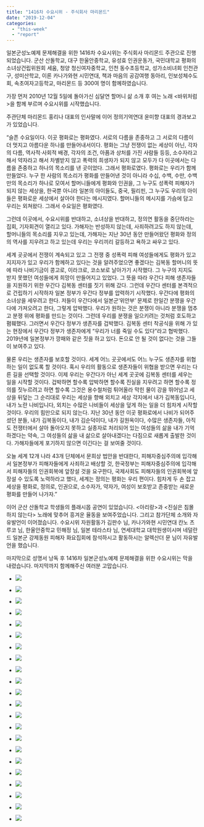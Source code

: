 ```yaml
---
title: "1416차 수요시위 - 주식회사 마리몬드"
date: "2019-12-04"
categories: 
  - "this-week"
  - "report"
---
```


일본군성노예제 문제해결을 위한 1416차 수요시위는 주식회사 마리몬드 주관으로 진행되었습니다. 군산 산돌학교, 대구 한울안중학교, 유성효 인권운동가, 국민대학교 평화의소녀상건립위원회 세움, 청양 청신여자중학교, 인천 동수초등학교, 성가소비녀회 인천관구, 성미산학교, 이론 카나가와현 시민연대, 책과 마음의 공감여행 동아리, 인보성체수도회, 속초여자고등학교, 마리몬드 등 300여 명이 함께하였습니다.

가장 먼저 2010년 12월 5일에 돌아가신 심달연 할머니 삶 소개 후 여는 노래 <바위처럼>을 함께 부르며 수요시위를 시작했습니다.

주관단체 마리몬드 홍리나 대표의 인사말에 이어 정의기억연대 윤미향 대표의 경과보고가 있었습니다.

“슬픈 수요일이다. 이곳 평화로는 평화였다. 서로의 다름을 존중하고 그 서로의 다름이 더 멋지고 아름다운 하나를 만들어내서이다. 평화는 그냥 전쟁이 없는 세상이 아닌, 각자의 다름, 역사적·사회적 배경, 각자의 조건, 아픔과 상처를 가진 사람들 등등, 소수자라고 해서 약자라고 해서 차별받지 않고 폭력의 희생자가 되지 않고 모두가 다 이곳에서는 다름을 존중하고 하나의 목소리를 낸 곳이었다. 그래서 평화로였다. 평화로는 우리가 함께 만들었다. 누구 한 사람의 목소리가 평화를 만들어낸 것이 아니라 수십, 수백, 수만, 수백만의 목소리가 하나로 모여서 할머니들에게 평화와 인권을, 그 누구도 성폭력 피해자가 되지 않는 세상을, 한국뿐 아니라 일본의 아이들도, 중국, 필리핀, 그 누구도 우리의 아이들은 평화로운 세상에서 살아야 한다는 메시지였다. 할머니들의 메시지를 가슴에 담고 우리는 외쳐왔다. 그래서 수요일은 평화였다.

그런데 이곳에서, 수요시위를 반대하고, 소녀상을 반대하고, 정의연 활동을 중단하라는 집회, 기자회견이 열리고 있다. 가해자는 반성하지 않는데, 사죄하려고도 하지 않는데, 할머니들의 목소리를 지우고 있는데, 가해자는 지난 30년 동안 만들어왔던 평화와 정의의 역사를 지우려고 하고 있는데 우리는 우리끼리 갈등하고 욕하고 싸우고 있다.

세계 곳곳에서 전쟁이 계속되고 있고 그 전쟁 중 성폭력 피해 여성들에게도 평화가 있고 지지자가 있고 우리가 함께하고 있다는 것을 알려주었으면 좋겠다는 김복동 할머니의 뜻에 따라 나비기금이 콩고로, 이라크로, 코소보로 날아가기 시작했다. 그 누구의 지지도 받지 못했던 여성들에게 희망이 만들어지고 있었다. 그 뜻을 따라 우간다 피해 생존자들을 지원하기 위한 우간다 김복동 센터를 짓기 위해 갔다. 그런데 우간다 센터를 본격적으로 건립하기 시작하자 일본 정부가 우간다 정부를 압력하기 시작했다. 우간다에 평화의 소녀상을 세우려고 한다. 저들이 우간다에서 일본군‘위안부’ 문제로 한일간 분쟁을 우간다에 가져오려고 한다, 그렇게 압박했다. 우리가 원하는 것은 분쟁이 아니라 분쟁을 멈추고 분쟁 위에 평화를 만드는 것이다. 그런데 우리를 분쟁을 일으키려는 것처럼 호도하고 폄훼했다. 그러면서 우간다 정부가 생존자를 겁박했다. 김복동 센터 착공식을 위해 가 있는 현장에서 우간다 정부가 생존자에게 “우리가 너를 죽일 수도 있다”라고 협박했다. 2019년에 일본정부가 깡패와 같은 짓을 하고 있다. 돈으로 안 될 것이 없다는 것을 그들이 보여주고 있다.

물론 우리는 생존자를 보호할 것이다. 세계 어느 곳곳에서도 어느 누구도 생존자를 위협하는 일이 없도록 할 것이다. 혹시 우리의 활동으로 생존자들이 위협을 받으면 우리는 다른 길을 선택할 것이다. 이제 우리는 우간다가 아닌 세계 곳곳에 김복동 센터를 세우는 일을 시작할 것이다. 겁박하면 할수록 압박하면 할수록 진실을 지우려고 하면 할수록 정의를 짓누르려고 하면 할수록 그것은 용수철처럼 튀어올라 막힌 물이 강을 뛰어넘고 세상을 뒤덮는 그 순리대로 우리는 세상을 향해 외치고 세상 각지에서 내가 김복동입니다, 내가 노란 나비입니다, 외치는 수많은 나비들이 세상을 덮게 하는 일을 더 힘차게 시작할 것이다. 우리의 힘만으로 되지 않는다. 지난 30년 동안 이곳 평화로에서 나비가 되어주셨던 분들, 내가 김복동이다, 내가 김순덕이다, 내가 길원옥이다, 수많은 생존자들, 아직도 전쟁터에서 살아 돌아오지 못하고 실종자로 처리되어 있는 여성들의 삶을 내가 기억하겠다는 약속, 그 여성들의 삶을 내 삶으로 살아내겠다는 다짐으로 새롭게 출발한 것이다. 가해자들에게 포기하지 않으면 이긴다는 걸 보여줄 것이다.

오늘 세계 12개 나라 43개 단체에서 문희상 법안을 반대한다, 피해자중심주의에 입각해서 일본정부가 피해자들에게 사죄하고 배상할 것, 한국정부는 피해자중심주의에 입각해서 피해자들의 인권회복에 앞장설 것을 요구한다, 국제사회도 피해자들의 인권회복에 앞장설 수 있도록 노력하라고 했다, 세계는 정의는 평화는 우리 편이다. 힘차게 두 손 잡고 세상을 평화로, 정의로, 인권으로, 소수자가, 약자가, 여성이 보호받고 존중받는 새로운 평화를 만들어 나가자.”

이어 군산 산돌학교 학생들의 플래시몹 공연이 있었습니다. <아리랑>과 <진실은 침몰하지 않는다> 노래에 맞추어 흥겨운 율동을 보여주었습니다. 그리고 참가단체 소개와 자유발언이 이어졌습니다. 수요시위 자원활동가 김판수 님, 카나가와현 시민연대 칸노 츠루코 님, 한울안중학교 민해정 님, 일본 테라스타 님, 연세대학교 대학원생이시며 네덜란드 일본군 강제동원 피해자 화요집회에 참석하시고 활동하시는 알렉산더 문 님이 자유발언을 했습니다.

마지막으로 성명서 낭독 후 1416차 일본군성노예제 문제해결을 위한 수요시위는 막을 내렸습니다. 마지막까지 함께해주신 여러분 고맙습니다.

- ![](http://womenandwar.net/kr/wp-content/uploads/2019/12/크기변환IMGP3378.jpg)
    
- ![](http://womenandwar.net/kr/wp-content/uploads/2019/12/크기변환IMGP3391.jpg)
    
- ![](http://womenandwar.net/kr/wp-content/uploads/2019/12/크기변환IMGP3397.jpg)
    
- ![](http://womenandwar.net/kr/wp-content/uploads/2019/12/크기변환IMGP3398.jpg)
    
- ![](http://womenandwar.net/kr/wp-content/uploads/2019/12/크기변환IMGP3418.jpg)
    
- ![](http://womenandwar.net/kr/wp-content/uploads/2019/12/크기변환IMGP3421.jpg)
    
- ![](http://womenandwar.net/kr/wp-content/uploads/2019/12/크기변환IMGP3429.jpg)
    
- ![](http://womenandwar.net/kr/wp-content/uploads/2019/12/크기변환IMGP3435.jpg)
    
- ![](http://womenandwar.net/kr/wp-content/uploads/2019/12/크기변환IMGP3460.jpg)
    
- ![](http://womenandwar.net/kr/wp-content/uploads/2019/12/크기변환IMGP3473.jpg)
    
- ![](http://womenandwar.net/kr/wp-content/uploads/2019/12/크기변환IMGP3485.jpg)
    
- ![](http://womenandwar.net/kr/wp-content/uploads/2019/12/크기변환IMGP3501.jpg)
    
- ![](http://womenandwar.net/kr/wp-content/uploads/2019/12/크기변환IMGP3505.jpg)
    
- ![](http://womenandwar.net/kr/wp-content/uploads/2019/12/크기변환IMGP3509.jpg)
    
- ![](http://womenandwar.net/kr/wp-content/uploads/2019/12/크기변환IMGP3515.jpg)
    
- ![](http://womenandwar.net/kr/wp-content/uploads/2019/12/크기변환IMGP3537.jpg)
    
- ![](http://womenandwar.net/kr/wp-content/uploads/2019/12/크기변환IMGP3541.jpg)
    
- ![](http://womenandwar.net/kr/wp-content/uploads/2019/12/크기변환IMGP3551.jpg)
    
- ![](http://womenandwar.net/kr/wp-content/uploads/2019/12/크기변환IMGP3557.jpg)
    
- ![](http://womenandwar.net/kr/wp-content/uploads/2019/12/크기변환IMGP3568.jpg)
    
- ![](http://womenandwar.net/kr/wp-content/uploads/2019/12/크기변환IMGP3577.jpg)
    
- ![](http://womenandwar.net/kr/wp-content/uploads/2019/12/S28BW-419120417000-724x1024.jpg)
